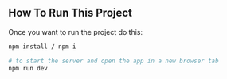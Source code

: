 ## How To Run This Project

Once you want to run the project do this:

```bash
npm install / npm i

# to start the server and open the app in a new browser tab
npm run dev
```
